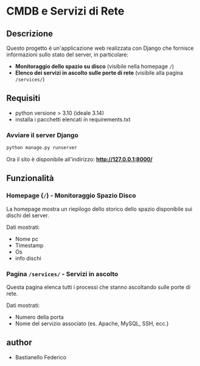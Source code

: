 # CMDB e Servizi di Rete

## Descrizione
Questo progetto è un'applicazione web realizzata con Django che fornisce informazioni sullo stato del server, in particolare:
- **Monitoraggio dello spazio su disco** (visibile nella homepage `/`)
- **Elenco dei servizi in ascolto sulle porte di rete** (visibile alla pagina `/services/`)

## Requisiti

- python versione > 3.10 (ideale 3.14) 
- installa i pacchetti elencati in requirements.txt


### Avviare il server Django
```bash
python manage.py runserver
```
Ora il sito è disponibile all'indirizzo: **http://127.0.0.1:8000/**


## Funzionalità

### Homepage (`/`) - Monitoraggio Spazio Disco
La homepage mostra un riepilogo dello storico dello spazio disponibile sui dischi del server.

Dati mostrati:
- Nome pc
- Timestamp
- Os
- info dischi

### Pagina `/services/` - Servizi in ascolto
Questa pagina elenca tutti i processi che stanno ascoltando sulle porte di rete.

Dati mostrati:
- Numero della porta
- Nome del servizio associato (es. Apache, MySQL, SSH, ecc.)


## author
- Bastianello Federico
